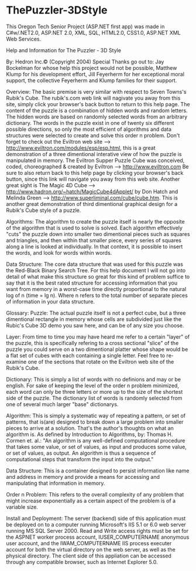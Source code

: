 # ThePuzzler-3DStyle
This Oregon Tech Senior Project (ASP.NET first app) was made in C#w/.NET2.0, ASP.NET 2.0, XML, SQL, HTML2.0, CSS1.0, ASP.NET XML Web Services.

Help and Information for The Puzzler - 3D Style 

 By: Hedron Inc.© (Copyright 2004)
 Special Thanks go out to:
 Jay Bockelman for whose help this project would not be possible,
 Matthew Klump for his development effort,
 Jill Feyerherm for her exceptional moral support,
 the collective Feyerherm and Klump families for their support.

  Overview:
The basic premise is very similar with respect to Seven Towns's Rubik's Cube.
 The rubik's.com web link will nagivate you away from this site, simply click your browser's
 back button to return to this help page.
 The content of the puzzle is a combination of hidden words and random letters. The hidden words
 are based on randomly selected words from an arbitrary dictionary.
 The words in the puzzle exist in one of twenty six different possible directions, so only the most
 efficient of algorithms and data structures were selected to create and solve this order n problem.
 Don't forget to check out the  Eviltron web site -->  http://www.eviltron.com/modules/esp/esp.html, this is a great demonstration
 of a three dimentional interative view of how the puzzle is manipulated in memory.
 The Eviltron Supper Puzzle Cube was conceived, coded, choreographed & created by Eviltron
 --> http://www.eviltron.com
 Be sure to also return back to this help page by clicking your browser's back button,
 since this link will navigate you away from this web site.
 Another great sight is The Magic 4D Cube -->  http://www.hadron.org/~hatch/MagicCube4dApplet/
 by Don Hatch and Melinda Green --> http://www.superliminal.com/cube/cube.htm. This is another great demonstration
 of third dimentional graphical design for a Rubik's Cube style of a puzzle.

 Algorithms:
The algorithm to create the puzzle itself is nearly the opposite of the algorithm that is used to solve is solved.
 Each algorithm effectively "cuts" the puzzle down into smaller two dimentional pieces such as
 squares and triangles, and then within that smaller piece, every series of squares along a line
 is looked at individually. In that context, it is possible to insert the words, and look for words
 within words.
 
 Data Structure: 
 The core data structure that was used for this puzzle was the Red-Black Binary Search Tree. For this
 help document I will not go into detail of what make this structure so great for this kind of problem
 suffice to say that it is the best rated structure for accessing information that you want from memory
 in a worst-case time directly proportional to the natural log of n (time = lg n). Where n refers to the
 total number of separate pieces of information in your data structure. 
 
 Glossary: 
 Puzzle: The actual puzzle itself is not a perfect cube, but a three dimentional rectangle in memory whose
 cells are subdivided just like the Rubic's Cube 3D demo you saw  here, and can be of any size you choose.

 Layer: From time to time you may have heard me refer to a certain "layer" of the puzzle, this is specifically
 refering to a cross sectional "slice" of the puzzle you could serve on a two dimentional platter whose shape
 would be a flat set of cubes with each containing a single letter. Feel free to re-examine one of the sections
 that rotate on the Eviltron web site of the Rubik's Cube.

 Dictionary: This is simply a list of words with no definions and may or be english. For sake of keeping the
 level of the order n problem minimized, each word can only be three letters or more up to the size of the
 shortest side of the puzzle. The dictionary list of words is randomly selected from one of several much larger
 "base" dictionarys. 

 Algorithm: This is simply a systematic way of repeating a pattern, or set of patterns, that is(are) designed to
 break down a large problem into smaller pieces to arrive at a solution. That's the author's thoughts on what an
 algorithm is. As defined by Introduction to Algorithms, by: Thomas H. Cormen et. al.: "An algorithm is any well-defined
 computational procedure that takes some value, or set of values, as input and produces some value, or set of values,
 as output. An algorithm is thus a sequence of computational steps that transform the input into the output." 

 Data Structure: This is a container designed to persist information like name and address in
 memory and provide a means for accessing and manipulating that information in memory. 

 Order n Problem: This refers to the overall complexity of any problem that might increase exponentially
 as a certain aspect of the problem is of a variable size.
 
 Install and Deployment:
The server (backend) side of this application must be deployed on to a computer running Microsoft's
 IIS 5.1 or 6.0 web server running MS SQL Server 2000. Read and Write access rights must be set for the
 ASPNET worker process account, IUSER_COMPUTERNAME anonymous user account, and the
 IWAM_COMPUTERNAME IIS process executer account for both the virtual directory on the web server,
 as well as the physical directory.
 The client side of this appliation can be accessed through any compatible browser, such as
 Internet Explorer 5.0.
